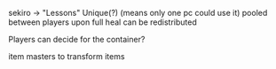 sekiro -> "Lessons"
Unique(?) (means only one pc could use it)
pooled between players
upon full heal can be redistributed

Players can decide for the container?

item masters to transform items